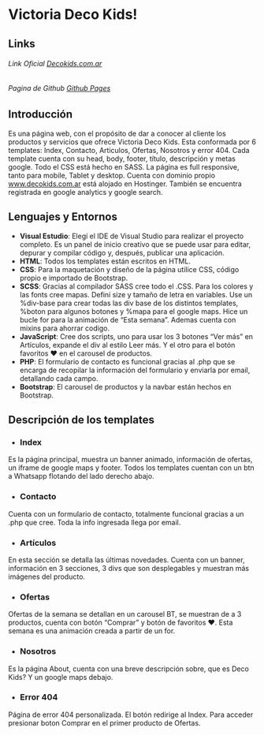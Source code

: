 # Victoria Deco Kids!

## Links
###### Link Oficial [Decokids.com.ar](https://www.decokids.com.ar/)
###### Pagina de Github [Github Pages](https://ferkovalink.github.io/decokids/)
## Introducción
Es una página web, con el propósito de dar a conocer al cliente los productos y servicios que ofrece Victoria Deco Kids. Esta conformada por 6 templates: Index, Contacto, Articulos, Ofertas, Nosotros y error 404. Cada template cuenta con su head, body, footer, título, descripción y metas google. Todo el CSS está hecho en SASS. La página es full responsive, tanto para mobile, Tablet y desktop.
Cuenta con dominio propio www.decokids.com.ar está alojado en Hostinger. También se encuentra registrada en google analytics y google search.

## Lenguajes y Entornos
- **Visual Estudio**: Elegí el IDE de Visual Studio para realizar el proyecto completo. Es un panel de inicio creativo que se puede usar para editar, depurar y compilar código y, después, publicar una aplicación.
- **HTML**: Todos los templates están escritos en HTML.
- **CSS**: Para la maquetación y diseño de la página utilice CSS, código propio e importado de Bootstrap.
- **SCSS**: Gracias al compilador SASS cree todo el .CSS. Para los colores y las fonts cree mapas. Definí size y tamaño de letra en variables. Use un %div-base para crear todas las div base de los distintos templates, %boton para algunos botones y %mapa para el google maps. Hice un bucle for para la animación de “Esta semana”. Ademas cuenta con mixins para ahorrar codigo.
- **JavaScript**: Cree dos scripts, uno para usar los 3 botones “Ver más” en Artículos, expande el div al estilo Leer más. Y el otro para el botón favoritos ♥ en el carousel de productos.
- **PHP**: El formulario de contacto es funcional gracias al .php que se encarga de recopilar la información del formulario y enviarla por email, detallando cada campo.
- **Bootstrap**: El carousel de productos y la navbar están hechos en Bootstrap.

## Descripción de los templates
- ### Index
Es la página principal, muestra un banner animado, información de ofertas, un iframe de google maps y footer. Todos los templates cuentan con un btn a Whatsapp flotando del lado derecho abajo.
- ### Contacto
Cuenta con un formulario de contacto, totalmente funcional gracias a un .php que cree. Toda la info ingresada llega por email.
- ### Artículos
En esta sección se detalla las últimas novedades. Cuenta con un banner, información en 3 secciones, 3 divs que  son desplegables y muestran más imágenes del producto.
- ### Ofertas
Ofertas de la semana se detallan en un carousel BT, se muestran de a 3 productos, cuenta con botón “Comprar” y botón de favoritos ♥. Esta semana es una animación creada a partir de un for.
- ### Nosotros
Es la página About, cuenta con una breve descripción sobre, que es Deco Kids? Y un google maps debajo.
- ### Error 404
Página de error 404 personalizada. El botón redirige al Index. Para acceder presionar boton Comprar en el primer producto de Ofertas.
